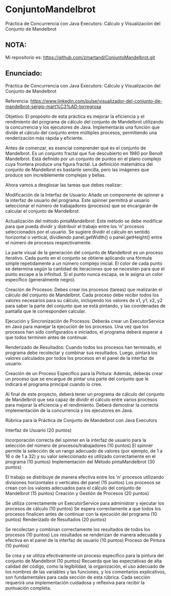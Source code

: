 # ConjuntoMandelbrot
Práctica de Concurrencia con Java Executors: Cálculo y Visualización del Conjunto de Mandelbrot
## NOTA: 
Mi repositorio es: https://github.com/zmartand/ConjuntoMandelbrot.git

## Enunciado:
Práctica de Concurrencia con Java Executors: Cálculo y Visualización del Conjunto de Mandelbrot

Referencia: https://www.linkedin.com/pulse/visualizador-del-conjunto-de-mandelbrot-sergio-mart%C3%AD-torregrosa

Objetivo: El propósito de esta práctica es mejorar la eficiencia y el rendimiento del programa de cálculo del conjunto de Mandelbrot utilizando la concurrencia y los ejecutores de Java. Implementarás una función que divide el cálculo del conjunto entre múltiples procesos, permitiendo una renderización más rápida y eficiente.

Antes de comenzar, es esencial comprender qué es el conjunto de Mandelbrot. Es un conjunto fractal que fue descubierto en 1980 por Benoît Mandelbrot. Está definido por un conjunto de puntos en el plano complejo cuya frontera produce una figura fractal. La definición matemática del conjunto de Mandelbrot es bastante sencilla, pero las imágenes que produce son increíblemente complejas y bellas.

Ahora vamos a desglosar las tareas que debes realizar:

Modificación de la Interfaz de Usuario: Añade un componente de spinner a la interfaz de usuario del programa. Este spinner permitirá al usuario seleccionar el número de trabajadores (procesos) que se encargarán de calcular el conjunto de Mandelbrot.

Actualización del método pintaMandelbrot: Este método se debe modificar para que pueda dividir y distribuir el trabajo entre los 'n' procesos seleccionados por el usuario. Se sugiere dividir el cálculo en sentido horizontal o vertical, dividiendo panel.getWidth() o panel.getHeight() entre el número de procesos respectivamente.

La parte visual de la generación del conjunto de Mandelbrot es un proceso iterativo. Cada punto en el conjunto se obtiene aplicando una fórmula simple repetidamente a un número complejo inicial. El color de cada punto se determina según la cantidad de iteraciones que se necesiten para que el punto escape a la infinitud. Si el punto nunca escapa, se le asigna un color específico (generalmente negro).

Creación de Procesos: Debes crear los procesos (tareas) que realizarán el cálculo del conjunto de Mandelbrot. Cada proceso debe recibir todos los valores necesarios para su cálculo, incluyendo los valores de x1, y1, x2, y2 para saber la parte del conjunto que se está pintando, y las coordenadas de pantalla que le corresponden calcular.

Ejecución y Sincronización de Procesos: Deberás crear un ExecutorService en Java para manejar la ejecución de los procesos. Una vez que los procesos han sido configurados e iniciados, el programa deberá esperar a que todos terminen antes de continuar.

Renderizado de Resultados: Cuando todos los procesos han terminado, el programa debe recolectar y combinar sus resultados. Luego, pintará los valores calculados por todos los procesos en el panel de la interfaz de usuario.

Creación de un Proceso Específico para la Pintura: Además, deberás crear un proceso que se encargue de pintar una parte del conjunto que le indicará el programa principal cuando lo cree.

Al final de este proyecto, deberá tener un programa de cálculo del conjunto de Mandelbrot que sea capaz de dividir el cálculo entre varios procesos para mejorar la eficiencia y el rendimiento. Deberá demostrar la correcta implementación de la concurrencia y los ejecutores en Java.

Rúbrica para la Práctica de Conjunto de Mandelbrot con Java Executors

Interfaz de Usuario (20 puntos)

Incorporación correcta del spinner en la interfaz de usuario para la selección del número de procesos/trabajadores (10 puntos)
El spinner permite la selección de un rango adecuado de valores (por ejemplo, de 1 a 16 o de 1 a 32) y su valor seleccionado es utilizado correctamente en el programa (10 puntos)
Implementación del Método pintaMandelbrot (30 puntos)

El trabajo se distribuye de manera efectiva entre los 'n' procesos utilizando divisiones horizontales o verticales del panel (15 puntos)
Los procesos se crean con los valores adecuados para el cálculo del conjunto de Mandelbrot (15 puntos)
Creación y Gestión de Procesos (20 puntos)

Se utiliza correctamente un ExecutorService para administrar y ejecutar los procesos de cálculo (10 puntos)
Se espera correctamente a que todos los procesos finalicen antes de continuar con la ejecución del programa (10 puntos)
Renderizado de Resultados (20 puntos)

Se recolectan y combinan correctamente los resultados de todos los procesos (10 puntos)
Los resultados se renderizan de manera adecuada y efectiva en el panel de la interfaz de usuario (10 puntos)
Proceso de Pintura (10 puntos)

Se crea y se utiliza efectivamente un proceso específico para la pintura del conjunto de Mandelbrot (10 puntos)
Recuerda que las expectativas de alta calidad del código, como la legibilidad, la organización, el uso adecuado de los nombres de las variables y las funciones, y los comentarios explicativos, son fundamentales para cada sección de esta rúbrica. Cada sección requerirá una implementación cuidadosa y reflexiva para recibir la puntuación completa.


